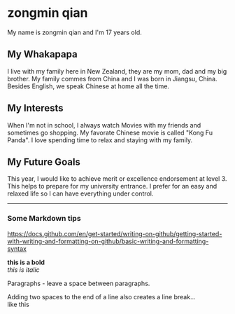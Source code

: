 # zongmin qian
My name is zongmin qian and I'm 17 years old.

## My Whakapapa  
I live with my family here in New Zealand, they are my mom, dad and my big brother. My family commes from China and I was born in Jiangsu, China. Besides English, we speak Chinese at home all the time. 

## My Interests  
When I'm not in school, I always watch Movies with my friends and sometimes go shopping. My favorate Chinese movie is called "Kong Fu Panda". I love spending time to relax and staying with my family. 


## My Future Goals  
This year, I would like to achieve merit or excellence endorsement at level 3. This helps to prepare for my university entrance. I prefer for an easy and relaxed life so I can have everything under control. 

---

### Some Markdown tips  

https://docs.github.com/en/get-started/writing-on-github/getting-started-with-writing-and-formatting-on-github/basic-writing-and-formatting-syntax

**this is a bold**  
_this is italic_

Paragraphs - leave a space between paragraphs. 

Adding two spaces to the end of a line also creates a line break...  
like this

